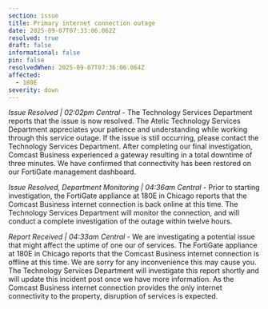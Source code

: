 ```yaml
---
section: issue
title: Primary internet connection outage
date: 2025-09-07T07:33:06.062Z
resolved: true
draft: false
informational: false
pin: false
resolvedWhen: 2025-09-07T07:36:06.064Z
affected:
  - 180E
severity: down
---
```

*Issue Resolved | 02:02pm Central* - The Technology Services Department reports that the issue is now resolved. The Atelic Technology Services Department appreciates your patience and understanding while working through this service outage. If the issue is still occurring, please contact the Technology Services Department. After completing our final investigation, Comcast Business experienced a gateway resulting in a total downtime of three minutes. We have confirmed that connectivity has been restored on our FortiGate management dashboard.

*Issue Resolved, Department Monitoring | 04:36am Central* - Prior to starting investigation, the FortiGate appliance at 180E in Chicago reports that the Comcast Business internet connection is back online at this time. The Technology Services Department will monitor the connection, and will conduct a complete investigation of the outage within twelve hours.

*Report Received | 04:33am Central* - We are investigating a potential issue that might affect the uptime of one our of services. The FortiGate appliance at 180E in Chicago reports that the Comcast Business internet connection is offline at this time. We are sorry for any inconvenience this may cause you. The Technology Services Department will investigate this report shortly and will update this incident post once we have more information. As the Comcast Business internet connection provides the only internet connectivity to the property, disruption of services is expected.